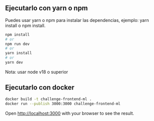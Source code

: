 ## Ejecutarlo con yarn o npm

Puedes usar yarn o npm para instalar las dependencias, ejemplo: yarn install o npm install.

```bash
npm install
# or
npm run dev
# or
yarn install
# or
yarn dev
```

Nota: usar node v18 o superior

## Ejecutarlo con docker

```bash
docker build -t challenge-frontend-ml .
docker run --publish 3000:3000 challenge-frontend-ml
```

Open [http://localhost:3000](http://localhost:3000) with your browser to see the result.